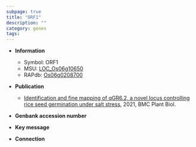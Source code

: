 ```yaml
---
subpage: true
title: "ORF1"
description: ""
category: genes
tags: 
---
```


* **Information**  
    + Symbol: ORF1  
    + MSU: [LOC_Os06g10650](http://rice.plantbiology.msu.edu/cgi-bin/ORF_infopage.cgi?orf=LOC_Os06g10650)  
    + RAPdb: [Os06g0208700](http://rapdb.dna.affrc.go.jp/viewer/gbrowse_details/irgsp1?name=Os06g0208700)  

* **Publication**  
    + [Identification and fine mapping of qGR6.2, a novel locus controlling rice seed germination under salt stress](http://www.ncbi.nlm.nih.gov/pubmed?term=Identification+and+fine+mapping+of+qGR6.2,+a+novel+locus+controlling+rice+seed+germination+under+salt+stress%5BTitle%5D), 2021, BMC Plant Biol.

* **Genbank accession number**  

* **Key message**  

* **Connection**  



